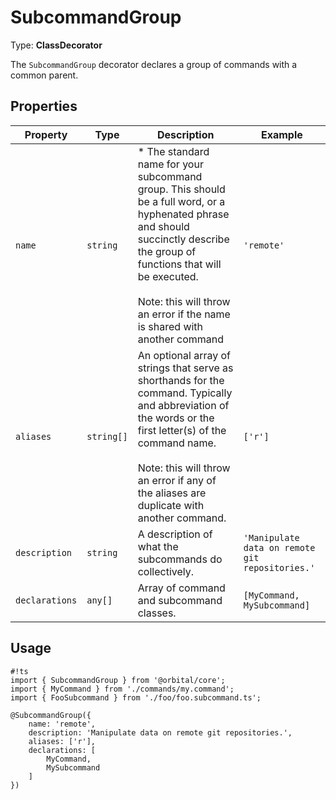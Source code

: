 # SubcommandGroup

Type: **ClassDecorator**

The `SubcommandGroup` decorator declares a group of commands with a common parent.

## Properties

| Property       | Type       | Description                                                                                                                                                                                                                                                       | Example                                         |
| -------------- | ---------- | ----------------------------------------------------------------------------------------------------------------------------------------------------------------------------------------------------------------------------------------------------------------- | ----------------------------------------------- |
| `name`         | `string`   | * The standard name for your subcommand group. This should be a full word, or a hyphenated phrase and should succinctly describe the group of functions that will be executed. <br><br> Note: this will throw an error if the name is shared with another command | `'remote'`                                      |
| `aliases`      | `string[]` | An optional array of strings that serve as shorthands for the command. Typically and abbreviation of the words or the first letter(s) of the command name. <br><br> Note: this will throw an error if any of the aliases are duplicate with another command.      | `['r']`                                         |
| `description`  | `string`   | A description of what the subcommands do collectively.                                                                                                                                                                                                            | `'Manipulate data on remote git repositories.'` |
| `declarations` | `any[]`    | Array of command and subcommand classes.                                                                                                                                                                                                                          | `[MyCommand, MySubcommand]`                     |

## Usage

    #!ts
    import { SubcommandGroup } from '@orbital/core';
    import { MyCommand } from './commands/my.command';
    import { FooSubcommand } from './foo/foo.subcommand.ts';

    @SubcommandGroup({
        name: 'remote',
        description: 'Manipulate data on remote git repositories.',
        aliases: ['r'],
        declarations: [
            MyCommand,
            MySubcommand
        ]
    })